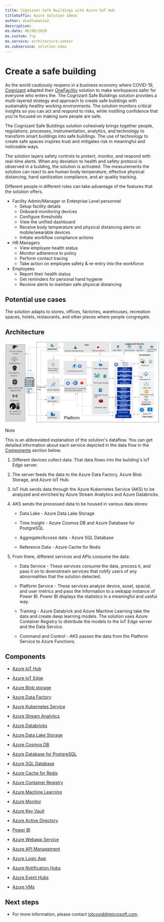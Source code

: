 ```yaml
---
title: Cognizant Safe Buildings with Azure IoT Hub
titleSuffix: Azure Solution Ideas
author: doodlemania2
description: 
ms.date: 06/09/2020
ms.custom: fcp
ms.service: architecture-center
ms.subservice: solution-idea
---
```


# Create a safe building

As the world cautiously reopens in a business economy where COVID-19, [Cognizant](https://www.cognizant.com/) adapted their [OneFacility](https://azuremarketplace.microsoft.com/en-us/marketplace/consulting-services/cognizant.one_facility) solution to make workspaces safer for everyone who enters the. The Cognizant Safe Buildings solution provides a multi-layered strategy and approach to create safe buildings with sustainably healthy working environments. The solution monitors critical insights so you can act and respond to risks, while instilling confidence that you're focused on making sure people are safe.

The Cognizant Safe Buildings solution cohesively brings together people, regulations, processes, instrumentation, analytics, and technology to transform smart buildings into safe buildings. The use of technology to create safe spaces inspires trust and mitigates risk in meaningful and noticeable ways.

The solution layers safety controls to protect, monitor, and respond with real-time alerts. When any deviation to health and safety protocol is observed in a building, the solution is activated. The measurements the solution can react to are human body temperature, effective physical distancing, hand sanitization compliance, and air quality tracking.

Different people in different roles can take advantage of the features that the solution offers.

* Facility Admin/Manager or Enterprise Level personnel
  * Setup facility details
  * Onboard monitoring devices
  * Configure thresholds
  * View the unified dashboard
  * Receive body temperature and physical distancing alerts on mobile/wearable devices
  * Initiate workflow compliance actions
* HR Managers
  * View employee health status
  * Monitor adherence to policy
  * Perform contact tracing
  * Take action on employee safety & re-entry into the workforce
* Employees
  * Report their health status
  * Get reminders for personal hand hygiene
  * Receive alerts to maintain safe physical distancing

## Potential use cases

The solution adapts to stores, offices, factories, warehouses, recreation spaces, hotels, restaurants, and other places where people congregate.

## Architecture

![](../media/safe-building-arch-design.png)

> [!NOTE]
> This is an abbreviated explanation of the solution's dataflow. You can get detailed information about each service depicted in the data flow in the [Components](#components) section below.

1. Different devices collect data. That data flows into the building's IoT Edge server.

1. The server feeds the data to the Azure Data Factory, Azure Blob Storage, and Azure IoT Hub.

1. IoT Hub sends data through the Azure Kubernetes Service (AKS) to be analyzed and enriched by Azure Stream Analytics and Azure Databricks.

1. AKS sends the processed data to be housed in various data stores:

    * Data Lake - Azure Data Lake Storage

    * Time Insight - Azure Cosmos DB and Azure Database for PostgreSQL

    * Aggregate/Access data - Azure SQL Database

    * Reference Data - Azure Cache for Redis

1. From there, different services and APIs consume the data:

    * Data Service - These services consume the data, process it, and pass it on to downstream services that notify users of any abnormalities that the solution detected.

    * Platform Service - These services analyze device, asset, spacial, and user metrics and pass the information to a webapp instance of Power BI. Power BI displays the statistics in a meaningful and useful way.

    * Training - Azure Databrick and Azure Machine Learning take the data and create deep learning models. The solution uses Azure Container Registry to distribute the models to the IoT Edge server and the Data Service.

    * Command and Control - AKS passes the data from the Platform Service to Azure Functions.

## Components

* [Azure IoT Hub](https://azure.microsoft.com/en-us/services/iot-hub/)

* [Azure IoT Edge](https://azure.microsoft.com/en-us/services/iot-edge/)

* [Azure Blob storage](https://azure.microsoft.com/en-us/services/storage/blobs/)

* [Azure Data Factory](https://azure.microsoft.com/en-us/services/data-factory/)

* [Azure Kubernetes Service](https://azure.microsoft.com/en-us/services/kubernetes-service/)

* [Azure Stream Analytics](https://azure.microsoft.com/en-us/services/stream-analytics/)

* [Azure Databricks](https://azure.microsoft.com/en-us/services/databricks/)

* [Azure Data Lake Storage](https://azure.microsoft.com/en-us/services/storage/data-lake-storage/)

* [Azure Cosmos DB](https://azure.microsoft.com/en-us/services/cosmos-db/)

* [Azure Database for PostgreSQL](https://azure.microsoft.com/en-us/services/postgresql/)

* [Azure SQL Database](https://azure.microsoft.com/en-us/services/sql-database/)

* [Azure Cache for Redis](https://azure.microsoft.com/en-us/services/cache/)

* [Azure Container Registry](https://azure.microsoft.com/en-us/services/container-registry/)

* [Azure Machine Learning](https://azure.microsoft.com/en-us/services/machine-learning/)

* [Azure Monitor](https://azure.microsoft.com/en-us/services/monitor/)

* [Azure Key Vault](https://azure.microsoft.com/en-us/services/key-vault/)

* [Azure Active Directory](https://azure.microsoft.com/en-us/services/active-directory/)

* [Power BI](https://powerbi.microsoft.com/en-us/)

* [Azure Webapp Service](https://azure.microsoft.com/en-us/services/app-service/web/)

* [Azure API Management](https://azure.microsoft.com/en-us/services/api-management/)

* [Azure Logic App](https://azure.microsoft.com/en-us/services/logic-apps/)

* [Azure Notification Hubs](https://azure.microsoft.com/en-us/services/notification-hubs/)

* [Azure Event Hubs](https://azure.microsoft.com/en-us/services/event-hubs/)

* [Azure VMs](https://azure.microsoft.com/en-us/services/virtual-machines/)

## Next steps

* For more information, please contact [iotcovid@microsoft.com](mailto:iotcovid@microsoft.com).

